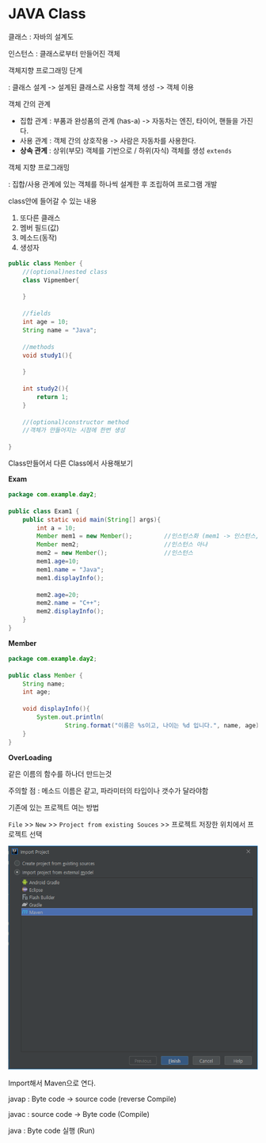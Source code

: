 # JAVA Class

클래스 : 자바의 설계도

인스턴스 : 클래스로부터 만들어진 객체

객체지향 프로그래밍 단계

 : 클래스 설계 -> 설계된 클래스로 사용할 객체 생성 -> 객체 이용



객체 간의 관계

- 집합 관계 : 부품과 완성품의 관계 (has-a) -> 자동차는 엔진, 타이어, 핸들을 가진다.
- 사용 관계 : 객체 간의 상호작용 -> 사람은 자동차를 사용한다.
- **상속 관계** : 상위(부모) 객체를 기반으로 / 하위(자식) 객체를 생성 `extends`



객체 지향 프로그래밍

 : 집합/사용 관계에 있는 객체를 하나씩 설계한 후 조립하여 프로그램 개발



class안에 들어갈 수 있는 내용

1. 또다른 클래스
2. 멤버 필드(값)
3. 메소드(동작)
4. 생성자

```java
public class Member {
    //(optional)nested class
    class Vipmember{
        
    }
    
    //fields
    int age = 10;
    String name = "Java";
    
    //methods
    void study1(){
            
    }
    
    int study2(){
        return 1;
    }
    
    //(optional)constructor method
    //객체가 만들어지는 시점에 한번 생성
    
}
```



Class만들어서 다른 Class에서 사용해보기

**Exam**

```java
package com.example.day2;

public class Exam1 {
    public static void main(String[] args){
        int a = 10;
        Member mem1 = new Member();         //인스턴스화 (mem1 -> 인스턴스, 객체)
        Member mem2;                        //인스턴스 아냐
        mem2 = new Member();                //인스턴스
        mem1.age=10;
        mem1.name = "Java";
        mem1.displayInfo();

        mem2.age=20;
        mem2.name = "C++";
        mem2.displayInfo();
    }
}

```

**Member**

```java
package com.example.day2;

public class Member {
    String name;
    int age;

    void displayInfo(){
        System.out.println(
                String.format("이름은 %s이고, 나이는 %d 입니다.", name, age));
    }
}
```



**OverLoading**

같은 이름의 함수를 하나더 만드는것

주의할 점 : 메소드 이름은 같고, 파라미터의 타입이나 갯수가 달라야함



기존에 있는 프로젝트 여는 방법

`File` >> `New` >> `Project from existing Souces` >> 프로젝트 저장한 위치에서 프로젝트 선택 

![](./pic/maven열기.png)

Import해서 Maven으로 연다.













javap : Byte code -> source code (reverse Compile)

javac : source code -> Byte code (Compile)

java : Byte code 실행 (Run)